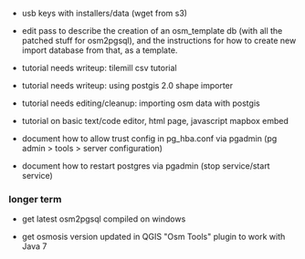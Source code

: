 
* usb keys with installers/data (wget from s3)

* edit pass to describe the creation of an osm_template db (with all the patched stuff for osm2pgsql), and the instructions for how to create new import database from that, as a template.

* tutorial needs writeup: tilemill csv tutorial

* tutorial needs writeup: using postgis 2.0 shape importer

* tutorial needs editing/cleanup: importing osm data with postgis

* tutorial on basic text/code editor, html page, javascript mapbox embed

* document how to allow trust config in pg_hba.conf via pgadmin (pg admin > tools > server configuration)

* document how to restart postgres via pgadmin (stop service/start service)

### longer term

* get latest osm2pgsql compiled on windows 

* get osmosis version updated in QGIS "Osm Tools" plugin to work with Java 7